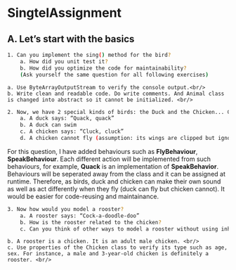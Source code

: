 # SingtelAssignment

## A. Let’s start with the basics

```bash
1. Can you implement the sing() method for the bird?
    a. How did you unit test it?
    b. How did you optimize the code for maintainability?
    (Ask yourself the same question for all following exercises)
```
    a. Use ByteArrayOutputStream to verify the console output.<br/>
    b. Write clean and readable code. Do write comments. And Animal class is changed into abstract so it cannot be initialized. <br/>

```bash
2. Now, we have 2 special kinds of birds: the Duck and the Chicken... Can you implement them to make their own special sound?
    a. A duck says: “Quack, quack”
    b. A duck can swim
    c. A chicken says: “Cluck, cluck”
    d. A chicken cannot fly (assumption: its wings are clipped but ignore that)
```
For this question, I have added behaviours such as **FlyBehaviour**, **SpeakBehaviour**. Each different action will be implemented from such behaviours, for example, **Quack** is an implementation of **SpeakBehavior**.
Behaviours will be seperated away from the class and it can be assigned at runtime. Therefore, as birds, duck and chicken can make their own sound as well as act differently when they fly (duck can fly but chicken cannot). It would be easier for code-reusing and maintainance.

```bash
3. Now how would you model a rooster?
    a. A rooster says: “Cock-a-doodle-doo”
    b. How is the rooster related to the chicken?
    c. Can you think of other ways to model a rooster without using inheritance?
```
    b. A rooster is a chicken. It is an adult male chicken. <br/>
    c. Use properties of the Chicken class to verify its type such as age, sex. For instance, a male and 3-year-old chicken is definitely a rooster. <br/>

